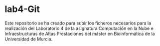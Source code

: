 # lab4-Git
Este repositorio se ha creado para subir los ficheros necesarios para la realización del Laboratorio 4 de la asignatura Computación en la Nube e Infraestructuras de Altas Prestaciones 
del máster en Bioinformática de la Universidad de Murcia.
